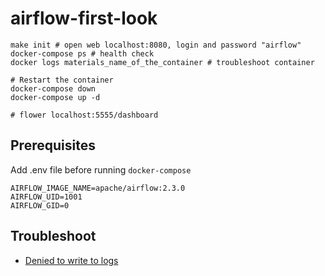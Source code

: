 # airflow-first-look

```
make init # open web localhost:8080, login and password "airflow"
docker-compose ps # health check
docker logs materials_name_of_the_container # troubleshoot container

# Restart the container
docker-compose down
docker-compose up -d

# flower localhost:5555/dashboard
```

## Prerequisites

Add .env file before running `docker-compose`

```
AIRFLOW_IMAGE_NAME=apache/airflow:2.3.0
AIRFLOW_UID=1001
AIRFLOW_GID=0
```

## Troubleshoot
* [Denied to write to logs](https://stackoverflow.com/questions/59412917/errno-13-permission-denied-when-airflow-tries-to-write-to-logs)
